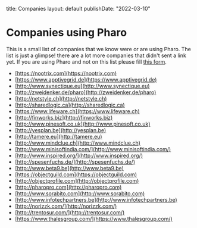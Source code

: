 title: Companies
layout: default
publishDate: "2022-03-10"

# Companies using Pharo


This is a small list of companies that we know were or are using Pharo. The list is just a glimpse! there are a lot more companies that didn't sent a link yet. If you are using Pharo and not on this list please fill [this form](https://app.apptivegrid.de/api/r/6229e13b3572c1b617a7ebbc/6229e855322a68561499cfe5).

- [https://nootrix.com](https://nootrix.com)
- [https://www.apptivegrid.de](https://www.apptivegrid.de)
- [http://www.synectique.eu](http://www.synectique.eu)
- [http://zweidenker.de/pharo](http://zweidenker.de/pharo)
- [http://netstyle.ch](http://netstyle.ch)
- [http://sharedlogic.ca](http://sharedlogic.ca)
- [https://www.lifeware.ch](https://www.lifeware.ch)
- [http://finworks.biz](http://finworks.biz)
- [http://www.pinesoft.co.uk](http://www.pinesoft.co.uk)
- [http://yesplan.be](http://yesplan.be)
- [http://tamere.eu](http://tamere.eu)
- [http://www.mindclue.ch](http://www.mindclue.ch)
- [http://www.minisoftindia.com/](http://www.minisoftindia.com/)
- [http://www.inspired.org/](http://www.inspired.org/)
- [http://spesenfuchs.de/](http://spesenfuchs.de/)
- [http://www.beta9.be](http://www.beta9.be)
- [https://objectguild.com](https://objectguild.com)
- [http://objectprofile.com](http://objectprofile.com)
- [http://pharopro.com](http://pharopro.com)
- [http://www.sorabito.com](http://www.sorabito.com)
- [http://www.infotechpartners.be](http://www.infotechpartners.be)
- [http://norizzk.com/](http://norizzk.com/)
- [http://trentosur.com/](http://trentosur.com/)
- [https://www.thalesgroup.com/](https://www.thalesgroup.com/)
